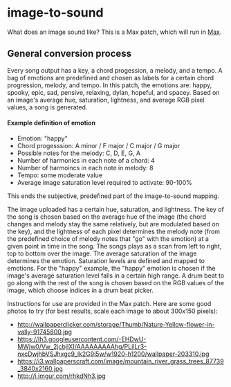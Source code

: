 # image-to-sound

What does an image sound like? This is a Max patch, which will run in [Max](https://cycling74.com/products/max/).

## General conversion process
Every song output has a key, a chord progession, a melody, and a tempo. A bag of emotions are predefined and chosen as labels for a certain chord progression, melody, and tempo. In this patch, the emotions are: happy, spooky, epic, sad, pensive, relaxing, dylan, hopeful, and spacey. Based on an image's average hue, saturation, lightness, and average RGB pixel values, a song is generated.

#### Example definition of emotion
 - Emotion: "happy"
 - Chord progesssion: A minor / F major / C major / G major
 - Possible notes for the melody: C, D, E, G, A
 - Number of harmonics in each note of a chord: 4 
 - Number of harmoincs in each note in melody: 8 
 - Tempo: some moderate value
 - Average image saturation level required to activate: 90-100%
 
 
This ends the subjective, predefined part of the image-to-sound mapping. 

The image uploaded has a certain hue, saturation, and lightness. The key of the song is chosen based on the average hue of the image (the chord changes and melody stay the same relatively, but are modulated based on the key), and the lightness of each pixel determines the melody note (from the predefined choice of melody notes that "go" with the emotion) at a given point in time in the song. The songs plays as a scan from left to right, top to bottom over the image. The average saturation of the image determines the emotion. Saturation levels are defined and mapped to emotions. For the "happy" example, the "happy" emotion is chosen if the image's average saturation level falls in a certain high range. A drum beat to go along with the rest of the song is chosen based on the RGB values of the image, which choose indices in a drum beat picker.

Instructions for use are provided in the Max patch.
Here are some good photos to try (for best results, scale each image to about 300x150 pixels):
 - http://wallpaperclicker.com/storage/Thumb/Nature-Yellow-flower-in-vally-91745800.jpg
 - https://lh3.googleusercontent.com/-EHDwU-MWjw0/Vw_2jcbjIXI/AAAAAAAAAhg/PLilLr3-nxcDwjhbVSJhxgc9_lk2G9i5w/w1920-h1200/wallpaper-203310.jpg
 - https://i3.wallpaperscraft.com/image/mountain_river_grass_trees_87739_3840x2160.jpg
 - http://i.imgur.com/rhkdNh3.jpg
  
